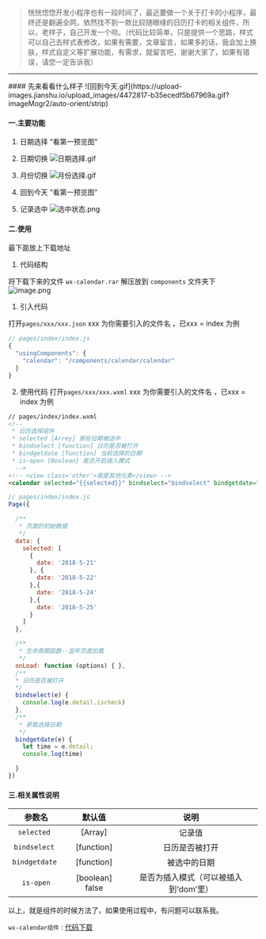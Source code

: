 > 恍恍惚惚开发小程序也有一段时间了，最近要做一个关于打卡的小程序，最终还是翻遍全网，依然找不到一款比较随眼缘的日历打卡的相关组件，所以，老样子，自己开发一个呗。（代码比较简单，只是提供一个思路，样式可以自己去样式表修改，如果有需要，文章留言，如果多的话，我会加上换肤，样式自定义等扩展功能，有需求，就留言吧，谢谢大家了，如果有错误，请您一定告诉我）

<hr>
#### 先来看看什么样子
![回到今天.gif](https://upload-images.jianshu.io/upload_images/4472817-b35ecedf5b67969a.gif?imageMogr2/auto-orient/strip)


#### 一.主要功能
1. 日期选择
“看第一预览图”
2. 日期切换
![日期选择.gif](https://upload-images.jianshu.io/upload_images/4472817-0aafeaa54126c087.gif?imageMogr2/auto-orient/strip)

3. 月份切换
![月份选择.gif](https://upload-images.jianshu.io/upload_images/4472817-2e80123fff9195d2.gif?imageMogr2/auto-orient/strip)
4. 回到今天
“看第一预览图”
5. 记录选中
![选中状态.png](https://upload-images.jianshu.io/upload_images/4472817-7f9bf75deb6c35fe.png?imageMogr2/auto-orient/strip%7CimageView2/2/w/1240)

#### 二.使用

最下面放上下载地址

1.  代码结构

将下载下来的文件 `wx-calendar.rar` 解压放到 `components` 文件夹下
![image.png](https://upload-images.jianshu.io/upload_images/4472817-5ee1cb17d5a558b1.png?imageMogr2/auto-orient/strip%7CimageView2/2/w/1240)

1.  引入代码

打开`pages/xxx/xxx.json`   xxx 为你需要引入的文件名 ，已xxx = index 为例
``` js
// pages/index/index.js
{
  "usingComponents": {
    "calendar": "/components/calendar/calendar"
  }
}

```
2. 使用代码
打开`pages/xxx/xxx.wxml`   xxx 为你需要引入的文件名 ，已xxx = index 为例

``` html
// pages/index/index.wxml
<!-- 
 * 日历选择组件
 * selected [Arrey] 那些日期被选中
 * bindselect [function] 日历是否被打开 
 * bindgetdate [function] 当前选择的日期
 * is-open [Boolean} 是否开启插入模式
  -->
<!-- <view class='other'>我是其他元素</view> -->
<calendar selected="{{selected}}" bindselect="bindselect" bindgetdate="bindgetdate" />

```
``` js
// pages/index/index.js
Page({

  /**
   * 页面的初始数据
   */
  data: {
    selected: [
      {
        date: '2018-5-21'
      }, {
        date: '2018-5-22'
      },{
        date: '2018-5-24'
      },{
        date: '2018-5-25'
      }
    ]
  },

  /**
   * 生命周期函数--监听页面加载
   */
  onLoad: function (options) { },
  /**
  * 日历是否被打开
  */
  bindselect(e) {
    console.log(e.detail.ischeck)
  },
  /**
   * 获取选择日期
   */
  bindgetdate(e) {
    let time = e.detail;
    console.log(time)

  }
})

```

#### 三.相关属性说明

|      参数名     |       默认值     |  说明  |
| :-:      | :-----:  | :----: |
|`selected `       | [Array]          |   记录值     |
|`bindselect `      |  [function]  |   日历是否被打开   |
| `bindgetdate `        |  [function]|   被选中的日期         |
|`is-open`      | [boolean]  false   |  是否为插入模式（可以被插入到‘dom’里） |


以上，就是组件的时候方法了，如果使用过程中，有问题可以联系我。

`wx-calendar组件` : [代码下载](https://github.com/mehaotian/wx-calendar/releases/tag/1.0)


